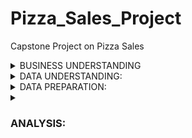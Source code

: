 # Pizza_Sales_Project
Capstone Project on Pizza Sales

<details>  
<summary> BUSINESS UNDERSTANDING </summary>  

- <h3> OBJECTIVE:</h3>  
In order to optimize sales, improve on existing menu offerings, and enhance customer experience, the PIZZA SALES DATA (2015) was provided with the aim of making data-driven decisions and to maximise profit.  
- <h3> KEY GOALS:</h3>  
  - BUSINESS ANALYSIS: Understand, Total Revenue, sales fluctuations, and seasonal trends  
  - PRODUCT PERFORMANCE: Identify top selling and least selling pizza types in order to optimize the menu/ingredients  
  - CONSUMER BEHAVIOUR: Understand purchasing patterns based on time, day, month, and order volume.  - PRICING AND DISCOUNTS: Assess the impact of pricing on sales and explore seasonal promotions.  
  - INGREDIENT OPTIMIZATION: Analyze the usage of ingredients and assess the cost vs. revenue for each pizza type.  
  - OPERATIONAL EFFICIENCY: Improve order fulfillment by analyzing order processing times and delivery vs. dine-in sales.  
- <h3> BUSINESS QUESTIONS:</h3>  
1. Sales Performance & Revenue Analysis:  
  - Total Revenue: What is the total revenue generated in 2015?.  
  - Monthly Revenue Trends: How do sales fluctuate across different months? Are there any seasonal patterns?  
  - Daily & Hourly Sales Distribution: What are the peak sales days and times?.
  - Average Order Value (AOV): What is the average revenue per order?  
2. Product Performance & Menu Optimization:  
  - Top & Bottom-Selling Pizzas: Which pizza types are the most and least popular based on quantity sold?  
  - Revenue by Pizza Category: How does sales performance vary across different categories (e.g., Vegetarian, Non-Vegetarian, Vegan)?  
  - Revenue by Pizza Size: What proportion of sales comes from small, medium, and large pizzas?  
3. Customer & Order Behaviour:  
  - Average Quantity per Order: How many pizzas are typically ordered in a transaction?  
  - Most Common Order Time: At what time of the day are most orders placed?  
  - Day of the Week Analysis: Which days have the highest and lowest sales volumes?  
4. Pricing & Discount Strategy:  
  - Price Sensitivity: Do higher-priced pizzas sell less compared to lower-priced ones?  
  - High-Value vs. Low-Value Orders: What percentage of orders contribute the most revenue?  
  - Seasonal Pricing Effects: Are there opportunities for seasonal promotions based on demand trends?  
5. Ingredient & Inventory Optimization:  
  - Most Used Ingredients: Which ingredients are in highest demand based on sales?  
  - Cost vs. Revenue Analysis: How do ingredient costs compare to revenue generated per pizza type  
6. Operational Efficiency & Order Fulfillment:  
  - Order Processing Time: If timestamps are available, what is the average time between order placement and fulfillment?  
  - Delivery vs. Dine-in Sales (if applicable): How do sales compare across different service channels?
</details>  
<details>  
<summary> DATA UNDERSTANDING:</summary>  
- <h3> DATASET OVERVIEW:</h3>  
The dataset contains transactional data from 2015, including details such as pizza orders, pricing, quantities, and timestamps. Key metadata columns include:  
o	pizza_id: Unique pizza identifier.  
o	order_id: Unique identifier for each order.  
o	pizza_name_id: Identifier for specific pizza types.  
o	quantity: Number of pizzas in an order.  
o	order_date & order_time: When the order was placed.  
o	unit_price & total_price: Price details for each pizza.  
o	pizza_size: Size of the pizza (Small, Medium, Large).  
o	pizza_category: Category of pizza (e.g., Veggie, Non-Veg).  
o	pizza_ingredients: List of ingredients in the pizza.  
o	pizza_name: Human-readable name of the pizza.  
This provides a structured view of the data to understand how sales can be analyzed in terms of volume, revenue, and customer behavior.  
</details>  
<details>  
<summary> DATA PREPARATION:</summary>    
The order_date column had a mix of date and text data types. All cells in the column were formatted to proper date data type.  
A similar situation was noticed in the order_time column before they were all formatted to the proper time data type.  
The unit_price and total_price columns were formatted to two decimal places with the dollar symbol added.  
Five (5) columns were created to ease the analytical process. They are month, day_of_week, hour, price_grade, and quarter columns. While the month, day_of_week, and hour were extracted from order_date and order_time, the price_grade and quarter columns were classified based on unit_price and order_date columns.  
</details>  
<details>  
<summary> <h3> ANALYSIS:</h3> </summary>  
Pivot tables, pivot charts and slicers were used to answer most of the business questions.  
Two (2) dashboards were created. One is the REVENUE DASHBOARD while the other is a SALES DASHBOARD  
Due to unavailable data, the second business question for number five and the questions for number six could not be treated at this time.
</details>  

